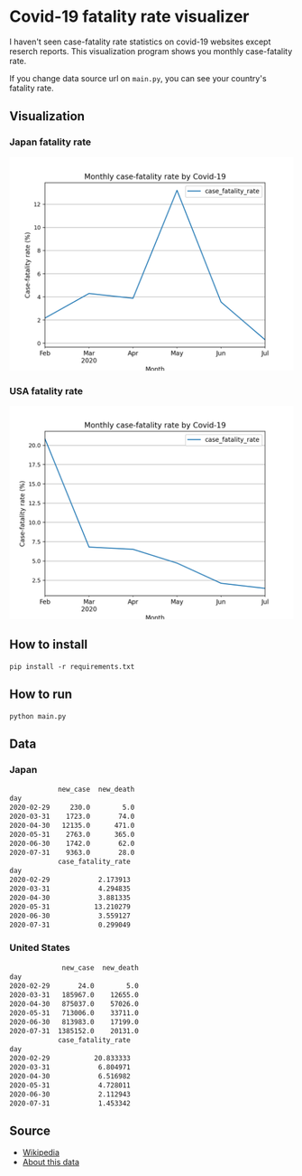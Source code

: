 # Covid-19 fatality rate visualizer
I haven't seen case-fatality rate statistics on covid-19 websites except reserch reports.
This visualization program shows you monthly case-fatality rate.

If you change data source url on `main.py`, you can see your country's fatality rate.

## Visualization
### Japan fatality rate
![case-fatality rate](./images/japan_case_fatality_rate.png)

### USA fatality rate
![case-fatality rate](./images/united_states_case_fatality_rate.png)

## How to install

    pip install -r requirements.txt

## How to run

    python main.py


## Data

### Japan

```
            new_case  new_death
day                            
2020-02-29     230.0        5.0
2020-03-31    1723.0       74.0
2020-04-30   12135.0      471.0
2020-05-31    2763.0      365.0
2020-06-30    1742.0       62.0
2020-07-31    9363.0       28.0
            case_fatality_rate
day                           
2020-02-29            2.173913
2020-03-31            4.294835
2020-04-30            3.881335
2020-05-31           13.210279
2020-06-30            3.559127
2020-07-31            0.299049
```

### United States

```
             new_case  new_death
day                             
2020-02-29       24.0        5.0
2020-03-31   185967.0    12655.0
2020-04-30   875037.0    57026.0
2020-05-31   713006.0    33711.0
2020-06-30   813983.0    17199.0
2020-07-31  1385152.0    20131.0
            case_fatality_rate
day                           
2020-02-29           20.833333
2020-03-31            6.804971
2020-04-30            6.516982
2020-05-31            4.728011
2020-06-30            2.112943
2020-07-31            1.453342
```


## Source
- [Wikipedia](https://en.wikipedia.org/wiki/Template:COVID-19_pandemic_data)
- [About this data](https://support.google.com/websearch/answer/9814707?p=cvd19_statistics&hl=en-JP&visit_id=637318352693244221-1670221881&rd=1)
